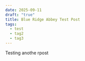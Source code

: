 ```yaml
---
date: 2025-09-11
draft: "true"
title: Blue Ridge Abbey Test Post
tags:
  - test
  - tag2
  - tag3
---
```

Testing anothe rpost